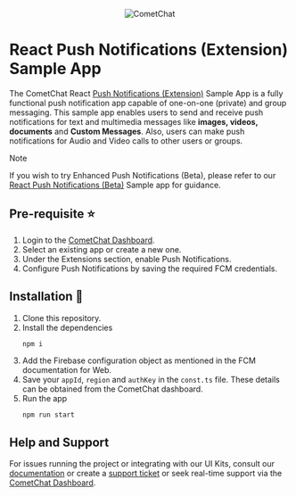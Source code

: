 <p align="center">
  <img alt="CometChat" src="https://assets.cometchat.io/website/images/logos/banner.png">
</p>

# React Push Notifications (Extension) Sample App

The CometChat React [Push Notifications (Extension)](https://www.cometchat.com/docs/extensions/web-push-notifications) Sample App is a fully functional push notification app capable of one-on-one (private) and group messaging. This sample app enables users to send and receive push notifications for text and multimedia messages like **images, videos, documents** and **Custom Messages**. Also, users can make push notifications for Audio and Video calls to other users or groups.

> [!NOTE]
> If you wish to try Enhanced Push Notifications (Beta), please refer to our [React Push Notifications (Beta)](https://github.com/cometchat/cometchat-push-notification-app-react/tree/v4-enhanced-push-notification) Sample app for guidance.

## Pre-requisite :star:

1. Login to the <a href="https://app.cometchat.io/" target="_blank">CometChat Dashboard</a>.
2. Select an existing app or create a new one.
3. Under the Extensions section, enable Push Notifications.
4. Configure Push Notifications by saving the required FCM credentials.

## Installation :wrench:

1. Clone this repository.
2. Install the dependencies
   ```sh
   npm i
   ```
3. Add the Firebase configuration object as mentioned in the FCM documentation for Web.
4. Save your `appId`, `region` and `authKey` in the `const.ts` file. These details can be obtained from the CometChat dashboard.
5. Run the app
   ```
   npm run start
   ```

## Help and Support

For issues running the project or integrating with our UI Kits, consult our [documentation](https://www.cometchat.com/docs/extensions/web-push-notifications) or create a [support ticket](https://help.cometchat.com/hc/en-us) or seek real-time support via the [CometChat Dashboard](https://app.cometchat.com/).
